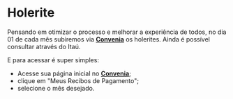 # Holerite

Pensando em otimizar o processo e melhorar a experiência de todos, no dia 01 de cada mês subiremos via [**Convenia**](https://login.convenia.com.br/) os holerites.
Ainda é possível consultar através do Itaú.

E para acessar é super simples:

- Acesse sua página inicial no [**Convenia**](https://login.convenia.com.br/);
- clique em "Meus Recibos de Pagamento";
- selecione o mês desejado.